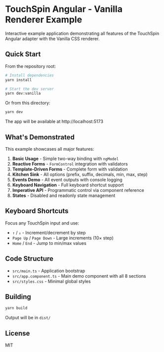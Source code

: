 # TouchSpin Angular - Vanilla Renderer Example

Interactive example application demonstrating all features of the TouchSpin Angular adapter with the Vanilla CSS renderer.

## Quick Start

From the repository root:

```bash
# Install dependencies
yarn install

# Start the dev server
yarn dev:vanilla
```

Or from this directory:

```bash
yarn dev
```

The app will be available at http://localhost:5173

## What's Demonstrated

This example showcases all major features:

1. **Basic Usage** - Simple two-way binding with `ngModel`
2. **Reactive Forms** - `FormControl` integration with validators
3. **Template-Driven Forms** - Complete form with validation
4. **Kitchen Sink** - All options (prefix, suffix, decimals, min, max, step)
5. **Events Demo** - All event outputs with console logging
6. **Keyboard Navigation** - Full keyboard shortcut support
7. **Imperative API** - Programmatic control via component reference
8. **States** - Disabled and readonly state management

## Keyboard Shortcuts

Focus any TouchSpin input and use:

- `↑` / `↓` - Increment/decrement by step
- `Page Up` / `Page Down` - Large increments (10× step)
- `Home` / `End` - Jump to min/max values

## Code Structure

- `src/main.ts` - Application bootstrap
- `src/app.component.ts` - Main demo component with all 8 sections
- `src/styles.css` - Minimal global styles

## Building

```bash
yarn build
```

Output will be in `dist/`

## License

MIT
